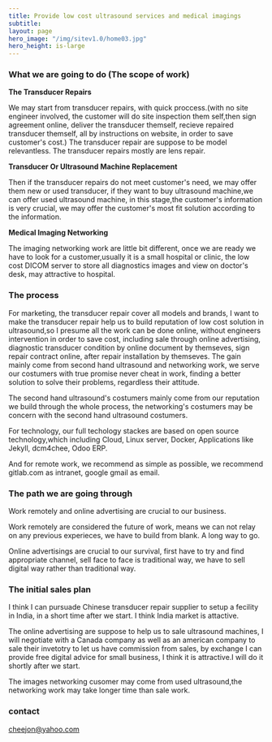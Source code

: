 ```yaml
---
title: Provide low cost ultrasound services and medical imagings
subtitle: 
layout: page
hero_image: "/img/sitev1.0/home03.jpg"
hero_height: is-large
---
```


### What we are going to do (The scope of work)

**The Transducer Repairs**

We may start from transducer repairs, with quick proccess.(with no site engineer involved, the customer will do site inspection them self,then sign agreement online, deliver the transducer themself, recieve repaired transducer themself, all by instructions on website, in order to save customer's cost.) The transducer repair are suppose to be model relevantless. The transducer repairs mostly are lens repair.

**Transducer Or Ultrasound Machine Replacement**

Then if the transducer repairs do not meet customer's need, we may offer them new or used transducer, if they want to buy ultrasound machine,we can offer used ultrasound machine, in this stage,the customer's information is very crucial, we may offer the customer's most fit solution according to the information.

**Medical Imaging Networking**

The imaging networking work are little bit different, once we are ready we have to look for a customer,usually it is a small hospital or clinic, the low cost DICOM server to store all diagnostics images and view on doctor's desk, may attractive to hospital.

### The process

For marketing, the transducer repair cover all models and brands, I want to make the transducer repair help us to build reputation of low cost solution in ultrasound,so I presume all the work can be done online, without engineers intervention in order to save cost, including sale through online advertising, diagnostic transducer condition by online document by themseves, sign repair contract online, after repair installation by themseves. The gain mainly come from second hand ultrasound and networking work, we serve our costumers with true promise never cheat in work, finding a better solution to solve their problems, regardless their attitude.

The second hand ultrasound's costumers mainly come from our reputation we build through the whole process, the networking's costumers may be concern with the second hand ultrasound costumers.

For technology, our full techology stackes are based on open source technology,which including Cloud, Linux server, Docker, Applications like Jekyll, dcm4chee, Odoo ERP. 

And for remote work, we recommend as simple as possible, we recommend gitlab.com as intranet, google gmail as email.

### The path we are going through

Work remotely and online advertising are crucial to our business.

Work remotely are considered the future of work, means we can not relay on any previous experieces, we have to build from blank. A long way to go.

Online advertisings are crucial to our survival, first have to try and find appropriate channel, sell face to face is traditional way, we have to sell digital way rather than traditional way.

### The initial sales plan

I think I can pursuade Chinese transducer repair supplier to setup a fecility in India, in a short time after we start. I think India market is attactive.

The online advertising are suppose to help us to sale ultrasound machines, I will negotiate with a Canada company as well as an american company to sale their invetotry to let us have commission from sales, by exchange I can provide free digital advice for small business, I think it is attractive.I will do it shortly after we start.

The images networking cusomer may come from used ultrasound,the networking work may take longer time than sale work.

### contact

cheejon@yahoo.com
